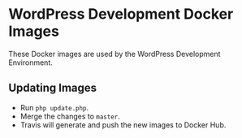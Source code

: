 # WordPress Development Docker Images

These Docker images are used by the WordPress Development Environment.

## Updating Images

- Run `php update.php`.
- Merge the changes to `master`.
- Travis will generate and push the new images to Docker Hub.
